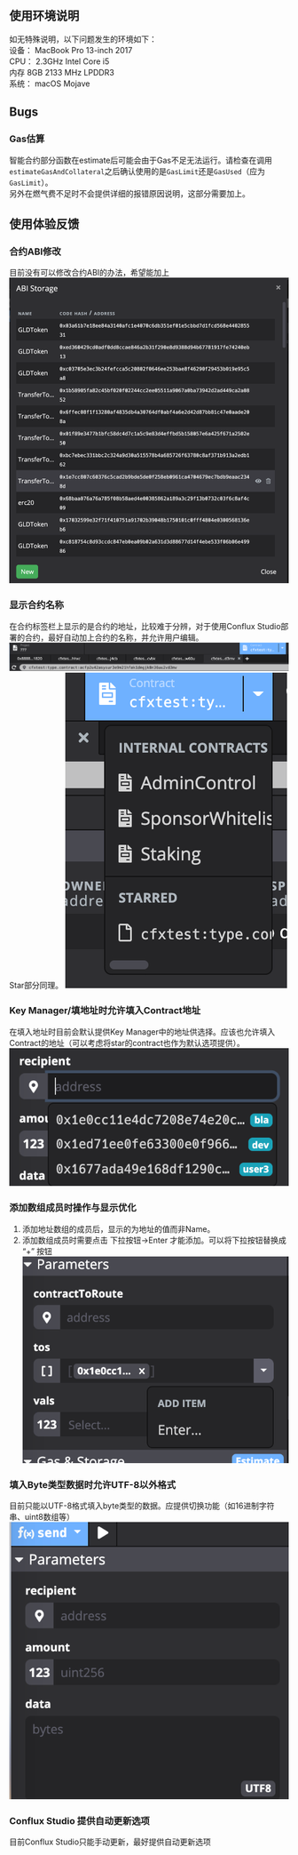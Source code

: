 ## 使用环境说明
如无特殊说明，以下问题发生的环境如下：  
设备： MacBook Pro 13-inch 2017  
CPU： 2.3GHz Intel Core i5  
内存 8GB 2133 MHz LPDDR3  
系统： macOS Mojave

## Bugs
### Gas估算
智能合约部分函数在estimate后可能会由于Gas不足无法运行。请检查在调用`estimateGasAndCollateral`之后确认使用的是`GasLimit`还是`GasUsed`（应为`GasLimit`）。  
另外在燃气费不足时不会提供详细的报错原因说明，这部分需要加上。

## 使用体验反馈
### 合约ABI修改
目前没有可以修改合约ABI的办法，希望能加上
![](2021-04-20-17-38-00.png)

### 显示合约名称
在合约标签栏上显示的是合约的地址，比较难于分辨，对于使用Conflux Studio部署的合约，最好自动加上合约的名称，并允许用户编辑。
![](2021-04-20-17-40-19.png)
Star部分同理。
![](2021-04-20-17-40-46.png)

### Key Manager/填地址时允许填入Contract地址
在填入地址时目前会默认提供Key Manager中的地址供选择。应该也允许填入Contract的地址（可以考虑将star的contract也作为默认选项提供）。
![](2021-04-20-17-46-14.png)

### 添加数组成员时操作与显示优化
1.  添加地址数组的成员后，显示的为地址的值而非Name。
2.  添加数组成员时需要点击 下拉按钮->Enter 才能添加。可以将下拉按钮替换成 “+” 按钮
![](2021-04-20-17-48-31.png)

### 填入Byte类型数据时允许UTF-8以外格式
目前只能以UTF-8格式填入byte类型的数据。应提供切换功能（如16进制字符串、uint8数组等）
![](2021-04-20-17-51-29.png)

### Conflux Studio 提供自动更新选项
目前Conflux Studio只能手动更新，最好提供自动更新选项
